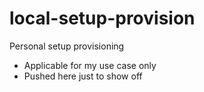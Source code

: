 # local-setup-provision
Personal setup provisioning

- Applicable for my use case only
- Pushed here just to show off